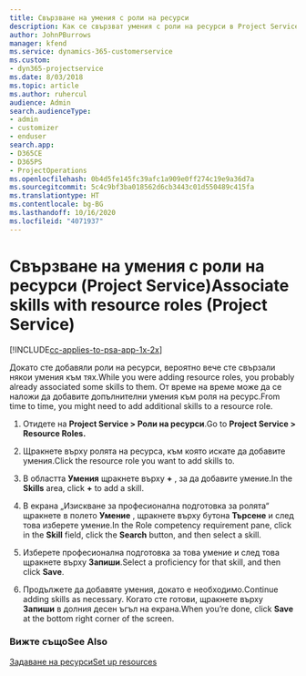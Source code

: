 ```yaml
---
title: Свързване на умения с роли на ресурси
description: Как се свързват умения с роли на ресурси в Project Service
author: JohnPBurrows
manager: kfend
ms.service: dynamics-365-customerservice
ms.custom:
- dyn365-projectservice
ms.date: 8/03/2018
ms.topic: article
ms.author: ruhercul
audience: Admin
search.audienceType:
- admin
- customizer
- enduser
search.app:
- D365CE
- D365PS
- ProjectOperations
ms.openlocfilehash: 0b4d5fe145fc39afc1a909e0ff274c19e9a36d7a
ms.sourcegitcommit: 5c4c9bf3ba018562d6cb3443c01d550489c415fa
ms.translationtype: HT
ms.contentlocale: bg-BG
ms.lasthandoff: 10/16/2020
ms.locfileid: "4071937"
---
```

# <a name="associate-skills-with-resource-roles-project-service"></a><span data-ttu-id="d262c-103">Свързване на умения с роли на ресурси (Project Service)</span><span class="sxs-lookup"><span data-stu-id="d262c-103">Associate skills with resource roles (Project Service)</span></span>

[!INCLUDE[cc-applies-to-psa-app-1x-2x](../includes/cc-applies-to-psa-app-1x-2x.md)]

<span data-ttu-id="d262c-104">Докато сте добавяли роли на ресурси, вероятно вече сте свързали някои умения към тях.</span><span class="sxs-lookup"><span data-stu-id="d262c-104">While you were adding resource roles, you probably already associated some skills to them.</span></span> <span data-ttu-id="d262c-105">От време на време може да се наложи да добавите допълнителни умения към роля на ресурс.</span><span class="sxs-lookup"><span data-stu-id="d262c-105">From time to time, you might need to add additional skills to a resource role.</span></span>  
  
1.  <span data-ttu-id="d262c-106">Отидете на **Project Service > Роли на ресурси**.</span><span class="sxs-lookup"><span data-stu-id="d262c-106">Go to **Project Service > Resource Roles.**</span></span>  
  
2.  <span data-ttu-id="d262c-107">Щракнете върху ролята на ресурса, към която искате да добавите умения.</span><span class="sxs-lookup"><span data-stu-id="d262c-107">Click the resource role you want to add skills to.</span></span>  
  
3.  <span data-ttu-id="d262c-108">В областта **Умения** щракнете върху **+** , за да добавите умение.</span><span class="sxs-lookup"><span data-stu-id="d262c-108">In the **Skills** area, click **+** to add a skill.</span></span>  
  
4.  <span data-ttu-id="d262c-109">В екрана „Изискване за професионална подготовка за ролята“ щракнете в полето **Умение** , щракнете върху бутона **Търсене** и след това изберете умение.</span><span class="sxs-lookup"><span data-stu-id="d262c-109">In the Role competency requirement pane, click in the **Skill** field, click the **Search** button,  and then select a skill.</span></span>  
  
5.  <span data-ttu-id="d262c-110">Изберете професионална подготовка за това умение и след това щракнете върху **Запиши**.</span><span class="sxs-lookup"><span data-stu-id="d262c-110">Select a proficiency for that skill, and then click **Save**.</span></span>  
  
6.  <span data-ttu-id="d262c-111">Продължете да добавяте умения, докато е необходимо.</span><span class="sxs-lookup"><span data-stu-id="d262c-111">Continue adding skills as necessary.</span></span> <span data-ttu-id="d262c-112">Когато сте готови, щракнете върху **Запиши** в долния десен ъгъл на екрана.</span><span class="sxs-lookup"><span data-stu-id="d262c-112">When you’re done, click **Save** at the bottom right corner of the screen.</span></span>  
  
### <a name="see-also"></a><span data-ttu-id="d262c-113">Вижте също</span><span class="sxs-lookup"><span data-stu-id="d262c-113">See Also</span></span>  
 [<span data-ttu-id="d262c-114">Задаване на ресурси</span><span class="sxs-lookup"><span data-stu-id="d262c-114">Set up resources</span></span>](../psa/set-up-resources.md)
